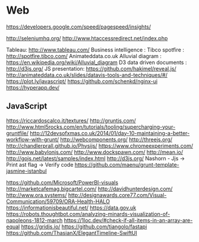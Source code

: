 # Web

https://developers.google.com/speed/pagespeed/insights/

http://seleniumhq.org/
http://www.htaccessredirect.net/index.php

Tableau: http://www.tableau.com/
Business intelligence : Tibco spotfire : http://spotfire.tibco.com/
Animateddata.co.uk
Alluvial diagram : https://en.wikipedia.org/wiki/Alluvial_diagram
D3 data driven documents : http://d3js.org/
JS presentation: https://github.com/hakimel/reveal.js/
http://animateddata.co.uk/slides/datavis-tools-and-techniques/#/
https://plot.ly/javascript/
https://github.com/schenkd/nginx-ui
https://hyperapp.dev/

## JavaScript
https://riccardoscalco.it/textures/
http://gruntjs.com/
http://www.html5rocks.com/en/tutorials/tooling/supercharging-your-gruntfile/
http://12devsofxmas.co.uk/2014/01/day-10-maintaining-a-better-workflow-with-grunt/
http://webcomponents.org/
http://threejs.org/
http://chandlerprall.github.io/Physijs/
https://www.chromeexperiments.com/
http://www.babylonjs.com/
http://www.dockspawn.com/
http://mean.io/
http://gojs.net/latest/samples/index.html
http://d3js.org/
Nashorn - Jjs -> Print ast flag -> Verify code
https://github.com/maenu/grunt-template-jasmine-istanbul

https://github.com/Microsoft/PowerBI-visuals
http://marketcafemag.bigcartel.com/
http://davidhunterdesign.com/
http://www.ora.systems/
http://designawards.core77.com/Visual-Communication/59709/ORA-Health-HALO
https://informationisbeautiful.net/
https://data.gov.uk
https://robots.thoughtbot.com/analyzing-minards-visualization-of-napoleons-1812-march
https://1loc.dev/#check-if-all-items-in-an-array-are-equal
https://gridjs.io/
https://github.com/tiangolo/fastapi
https://github.com/ThasianX/ElegantTimeline-SwiftUI